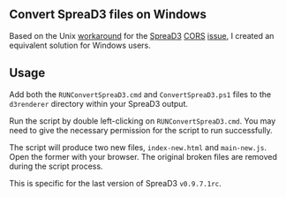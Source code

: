 ## Convert SpreaD3 files on Windows

Based on the Unix [workaround](https://github.com/VirologyCharite/convert-spread3) for the [SpreaD3](https://rega.kuleuven.be/cev/ecv/software/SpreaD3) [CORS](https://en.wikipedia.org/wiki/Cross-origin_resource_sharing) [issue](https://github.com/phylogeography/SpreaD3/issues/32), I created an equivalent solution for Windows users.

## Usage

Add both the `RUNConvertSpreaD3.cmd` and `ConvertSpreaD3.ps1` files to the `d3renderer` directory within your SpreaD3 output.

Run the script by double left-clicking on `RUNConvertSpreaD3.cmd`.
You may need to give the necessary permission for the script to run successfully.

The script will produce two new files, `index-new.html` and `main-new.js`. Open the former with your browser.
The original broken files are removed during the script process.

This is specific for the last version of SpreaD3 `v0.9.7.1rc`.
